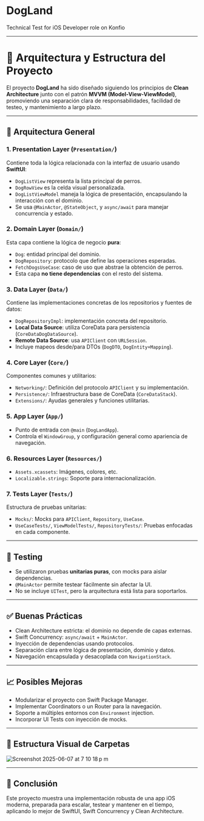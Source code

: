 
# DogLand
Technical Test for iOS Developer role on Konfio

---

# 🧠 Arquitectura y Estructura del Proyecto

El proyecto **DogLand** ha sido diseñado siguiendo los principios de **Clean Architecture** junto con el patrón **MVVM (Model-View-ViewModel)**, promoviendo una separación clara de responsabilidades, facilidad de testeo, y mantenimiento a largo plazo.

---

## 🧱 Arquitectura General

### 1. Presentation Layer (`Presentation/`)
Contiene toda la lógica relacionada con la interfaz de usuario usando **SwiftUI**:
- `DogListView` representa la lista principal de perros.
- `DogRowView` es la celda visual personalizada.
- `DogListViewModel` maneja la lógica de presentación, encapsulando la interacción con el dominio.
- Se usa `@MainActor`, `@StateObject`, y `async/await` para manejar concurrencia y estado.

### 2. Domain Layer (`Domain/`)
Esta capa contiene la lógica de negocio **pura**:
- `Dog`: entidad principal del dominio.
- `DogRepository`: protocolo que define las operaciones esperadas.
- `FetchDogsUseCase`: caso de uso que abstrae la obtención de perros.
- Esta capa **no tiene dependencias** con el resto del sistema.

### 3. Data Layer (`Data/`)
Contiene las implementaciones concretas de los repositorios y fuentes de datos:
- `DogRepositoryImpl`: implementación concreta del repositorio.
- **Local Data Source**: utiliza CoreData para persistencia (`CoreDataDogDataSource`).
- **Remote Data Source**: usa `APIClient` con `URLSession`.
- Incluye mapeos desde/para DTOs (`DogDTO`, `DogEntity+Mapping`).

### 4. Core Layer (`Core/`)
Componentes comunes y utilitarios:
- `Networking/`: Definición del protocolo `APIClient` y su implementación.
- `Persistence/`: Infraestructura base de CoreData (`CoreDataStack`).
- `Extensions/`: Ayudas generales y funciones utilitarias.

### 5. App Layer (`App/`)
- Punto de entrada con `@main` (`DogLandApp`).
- Controla el `WindowGroup`, y configuración general como apariencia de navegación.

### 6. Resources Layer (`Resources/`)
- `Assets.xcassets`: Imágenes, colores, etc.
- `Localizable.strings`: Soporte para internacionalización.

### 7. Tests Layer (`Tests/`)
Estructura de pruebas unitarias:
- `Mocks/`: Mocks para `APIClient`, `Repository`, `UseCase`.
- `UseCaseTests/`, `ViewModelTests/`, `RepositoryTests/`: Pruebas enfocadas en cada componente.

---

## 🧪 Testing

- Se utilizaron pruebas **unitarias puras**, con mocks para aislar dependencias.
- `@MainActor` permite testear fácilmente sin afectar la UI.
- No se incluye `UITest`, pero la arquitectura está lista para soportarlos.

---

## ✅ Buenas Prácticas

- Clean Architecture estricta: el dominio no depende de capas externas.
- Swift Concurrency: `async/await` + `MainActor`.
- Inyección de dependencias usando protocolos.
- Separación clara entre lógica de presentación, dominio y datos.
- Navegación encapsulada y desacoplada con `NavigationStack`.

---

## 📈 Posibles Mejoras

- Modularizar el proyecto con Swift Package Manager.
- Implementar Coordinators o un Router para la navegación.
- Soporte a múltiples entornos con `Environment` injection.
- Incorporar UI Tests con inyección de mocks.

---

## 📁 Estructura Visual de Carpetas

![Screenshot 2025-06-07 at 7 10 18 p m](https://github.com/user-attachments/assets/302b3754-d9e1-41bb-8bd2-0f3cea30c06f)

---

## 🚀 Conclusión

Este proyecto muestra una implementación robusta de una app iOS moderna, preparada para escalar, testear y mantener en el tiempo, aplicando lo mejor de SwiftUI, Swift Concurrency y Clean Architecture.
